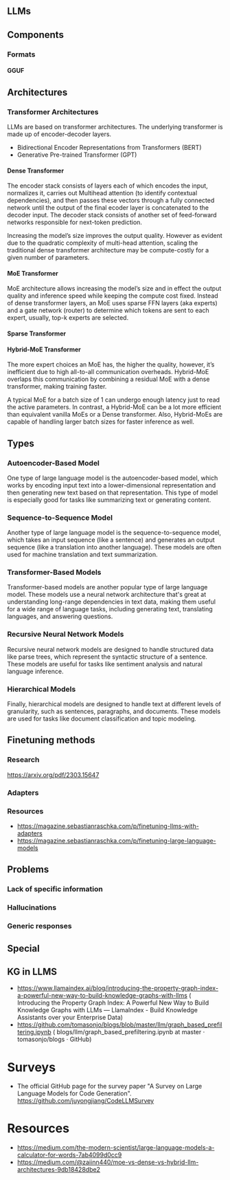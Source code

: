 ## LLMs

## Components

### Formats

#### GGUF

## Architectures

### Transformer Architectures

LLMs are based on transformer architectures. The underlying transformer is made up of encoder-decoder layers.

- Bidirectional Encoder Representations from Transformers (BERT)
- Generative Pre-trained Transformer (GPT)


#### Dense Transformer

The encoder stack consists of layers each of which encodes the input, normalizes it, carries out Multihead attention (to
identify contextual dependencies), and then passes these vectors through a fully connected network until the output of
the final ecoder layer is concatenated to the decoder input. The decoder stack consists of another set of feed-forward
networks responsible for next-token prediction.

Increasing the model’s size improves the output quality. However as evident due to the quadratic complexity of
multi-head attention, scaling the traditional dense transformer architecture may be compute-costly for a given number of
parameters.

#### MoE Transformer

MoE architecture allows increasing the model’s size and in effect the output quality and inference speed while keeping
the compute cost fixed. Instead of dense transformer layers, an MoE uses sparse FFN layers (aka experts) and a gate
network (router) to determine which tokens are sent to each expert, usually, top-k experts are selected.

#### Sparse Transformer

#### Hybrid-MoE Transformer

The more expert choices an MoE has, the higher the quality, however, it’s inefficient due to high all-to-all
communication overheads. Hybrid-MoE overlaps this communication by combining a residual MoE with a dense transformer,
making training faster.

A typical MoE for a batch size of 1 can undergo enough latency just to read the active parameters. In contrast, a
Hybrid-MoE can be a lot more efficient than equivalent vanilla MoEs or a Dense transformer. Also, Hybrid-MoEs are
capable of handling larger batch sizes for faster inference as well.

## Types

### Autoencoder-Based Model

One type of large language model is the autoencoder-based model, which works by encoding input text into a
lower-dimensional representation and then generating new text based on that representation. This type of model is
especially good for tasks like summarizing text or generating content.

### Sequence-to-Sequence Model

Another type of large language model is the sequence-to-sequence model, which takes an input sequence (like a sentence)
and generates an output sequence (like a translation into another language). These models are often used for machine
translation and text summarization.

### Transformer-Based Models

Transformer-based models are another popular type of large language model. These models use a neural network
architecture that's great at understanding long-range dependencies in text data, making them useful for a wide range of
language tasks, including generating text, translating languages, and answering questions.

### Recursive Neural Network Models

Recursive neural network models are designed to handle structured data like parse trees, which represent the syntactic
structure of a sentence. These models are useful for tasks like sentiment analysis and natural language inference.

### Hierarchical Models

Finally, hierarchical models are designed to handle text at different levels of granularity, such as sentences,
paragraphs, and documents. These models are used for tasks like document classification and topic modeling.

## Finetuning methods

### Research

https://arxiv.org/pdf/2303.15647

### Adapters

### Resources

- https://magazine.sebastianraschka.com/p/finetuning-llms-with-adapters
- https://magazine.sebastianraschka.com/p/finetuning-large-language-models

## Problems

### Lack of specific information

### Hallucinations

### Generic responses

## Special

## KG in LLMS

- https://www.llamaindex.ai/blog/introducing-the-property-graph-index-a-powerful-new-way-to-build-knowledge-graphs-with-llms (
  Introducing the Property Graph Index: A Powerful New Way to Build Knowledge Graphs with LLMs — LlamaIndex - Build
  Knowledge Assistants over your Enterprise Data)
- https://github.com/tomasonjo/blogs/blob/master/llm/graph_based_prefiltering.ipynb (
  blogs/llm/graph_based_prefiltering.ipynb at master · tomasonjo/blogs · GitHub)

# Surveys

- The official GitHub page for the survey paper "A Survey on Large Language Models for Code
  Generation". https://github.com/juyongjiang/CodeLLMSurvey

# Resources

- https://medium.com/the-modern-scientist/large-language-models-a-calculator-for-words-7ab4099d0cc9
- https://medium.com/@zaiinn440/moe-vs-dense-vs-hybrid-llm-architectures-9db18428dbe2